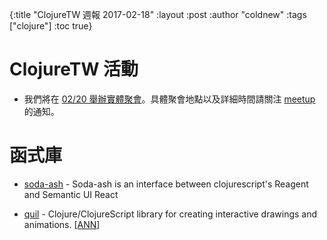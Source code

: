 {:title "ClojureTW 週報 2017-02-18"
:layout :post
:author "coldnew"
:tags  ["clojure"]
:toc true}

# ClojureTW 活動

* 我們將在 [02/20 舉辦實體聚會](https://www.meetup.com/Clojure-tw/events/237312985/)。具體聚會地點以及詳細時間請關注 [meetup](https://www.meetup.com/Clojure-tw/events/237312985/) 的通知。

# 函式庫

* [soda-ash](https://github.com/gadfly361/soda-ash) -  Soda-ash is an interface between clojurescript's Reagent and Semantic UI React

* [quil](https://github.com/quil/quil) - Clojure/ClojureScript library for creating interactive drawings and animations. [[ANN](https://groups.google.com/forum/#!msg/clojure/Z_YNkoe9hWg/JHD-MvcPCwAJ)]